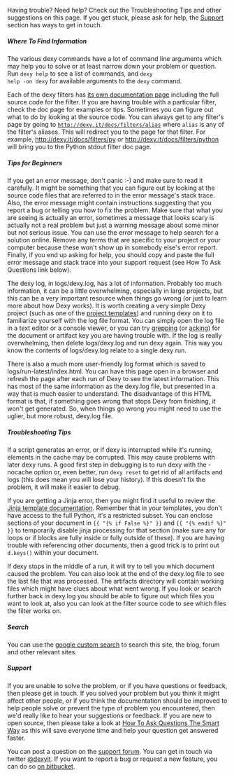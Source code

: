 Having trouble? Need help? Check out the Troubleshooting Tips and other suggestions on this page. If you get stuck, please ask for help, the [Support](#support) section has ways to get in touch.

<div class="divider"><h5><span>Where To Find Information</span></h5></div>

The various dexy commands have a lot of command line arguments which may help you to solve or at least narrow down your problem or question. Run <code>dexy help</code> to see a list of commands, and <code>dexy help -on dexy</code> for available arguments to the <code>dexy</code> command.

Each of the dexy filters has [its own documentation page](/docs/filters/) including the full source code for the filter. If you are having trouble with a particular filter, check the doc page for examples or tips. Sometimes you can figure out what to do by looking at the source code. You can always get to any filter's page by going to <code>http://dexy.it/docs/filters/alias</code> where <code>alias</code> is any of the filter's aliases. This will redirect you to the page for that filter. For example, <http://dexy.it/docs/filters/py> or <http://dexy.it/docs/filters/python> will bring you to the Python stdout filter doc page.

<div class="divider"><h5><span>Tips for Beginners</span></h5></div>

If you get an error message, don't panic :-) and make sure to read it carefully. It might be something that you can figure out by looking at the source code files that are referred to in the error message's stack trace. Also, the error message might contain instructions suggesting that you report a bug or telling you how to fix the problem. Make sure that what you are seeing is actually an error, sometimes a message that looks scary is actually not a real problem but just a warning message about some minor but not serious issue. You can use the error message to help search for a solution online. Remove any terms that are specific to your project or your computer because these won't show up in somebody else's error report. Finally, if you end up asking for help, you should copy and paste the full error message and stack trace into your support request (see How To Ask Questions link below).

The dexy log, in logs/dexy.log, has a lot of information. Probably too much information, it can be a little overwhelming, especially in large projects, but this can be a very important resource when things go wrong (or just to learn more about how Dexy works). It is worth creating a very simple Dexy project (such as one of the [project templates](https://bitbucket.org/ananelson/dexy-templates/src)) and running dexy on it to familiarize yourself with the log file format. You can simply open the log file in a text editor or a console viewer, or you can try [grepping](http://en.wikipedia.org/wiki/Grep) (or [acking](http://betterthangrep.com/)) for the document or artifact key you are having trouble with. If the log is really overwhelming, then delete logs/dexy.log and run dexy again. This way you know the contents of logs/dexy.log relate to a single dexy run.

There is also a much more user-friendly log format which is saved to logs/run-latest/index.html. You can have this page open in a browser and refresh the page after each run of Dexy to see the latest information. This has most of the same information as the dexy.log file, but presented in a way that is much easier to understand. The disadvantage of this HTML format is that, if something goes wrong that stops Dexy from finishing, it won't get generated. So, when things go wrong you might need to use the uglier, but more robust, dexy.log file.

<div class="divider"><h5><span>Troubleshooting Tips</span></h5></div>

If a script generates an error, or if dexy is interrupted while it's running, elements in the cache may be corrupted. This may cause problems with later dexy runs. A good first step in debugging is to run dexy with the -nocache option or, even better, run <code>dexy reset</code> to get rid of all artifacts and logs (this does mean you will lose your history). If this doesn't fix the problem, it will make it easier to debug.

If you are getting a Jinja error, then you might find it useful to review the [Jinja template documentation](http://jinja.pocoo.org/docs/templates/). Remember that in your templates, you don't have access to the full Python, it's a restricted subset. You can enclose sections of your document in <code>{{ "{% if False %}" }}</code> and <code>{{ "{% endif %}" }}</code> to temporarily disable jinja processing for that section (make sure any for loops or if blocks are fully inside or fully outside of these). If you are having trouble with referencing other documents, then a good trick is to print out <code>d.keys()</code> within your document.

If dexy stops in the middle of a run, it will try to tell you which document caused the problem. You can also look at the end of the dexy.log file to see the last file that was processed. The artifacts directory will contain working files which might have clues about what went wrong. If you look or search further back in dexy.log you should be able to figure out which files you want to look at, also you can look at the filter source code to see which files the filter works on.

<div class="divider"><h5><span>Search</span></h5></div>

You can use the [google custom search](/search) to search this site, the blog, forum and other relevant sites.

<div id="support" class="divider"><h5><span>Support</span></h5></div>

If you are unable to solve the problem, or if you have questions or feedback, then please get in touch. If you solved your problem but you think it might affect other people, or if you think the documentation should be improved to help people solve or prevent the type of problem you encountered, then we'd really like to hear your suggestions or feedback. If you are new to open source, then please take a look at [How To Ask Questions The Smart Way](http://www.catb.org/~esr/faqs/smart-questions.html) as this will save everyone time and help your question get answered faster.

You can post a question on the [support forum](http://discuss.dexy.it/). You can get in touch via twitter [@dexyit](http://twitter.com/dexyit). If you want to report a bug or request a new feature, you can do so [on bitbucket](https://bitbucket.org/ananelson/dexy/issues?status=new&status=open).
